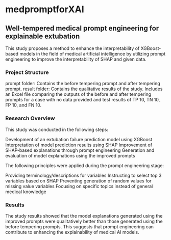 # medpromptforXAI

## Well-tempered medical prompt engineering for explainable extubation
This study proposes a method to enhance the interpretability of XGBoost-based models in the field of medical artificial intelligence by utilizing prompt engineering to improve the interpretability of SHAP and given data.

### Project Structure
prompt folder: Contains the before tempering prompt and after tempering prompt.
result folder: Contains the qualitative results of the study. Includes an Excel file comparing the outputs of the before and after tempering prompts for a case with no data provided and test results of TP 10, TN 10, FP 10, and FN 10.

### Research Overview
This study was conducted in the following steps:

Development of an extubation failure prediction model using XGBoost
Interpretation of model prediction results using SHAP
Improvement of SHAP-based explanations through prompt engineering
Generation and evaluation of model explanations using the improved prompts

The following principles were applied during the prompt engineering stage:

Providing terminology/descriptions for variables
Instructing to select top 3 variables based on SHAP
Preventing generation of random values for missing value variables
Focusing on specific topics instead of general medical knowledge

### Results
The study results showed that the model explanations generated using the improved prompts were qualitatively better than those generated using the before tempering prompts. This suggests that prompt engineering can contribute to enhancing the explainability of medical AI models.
